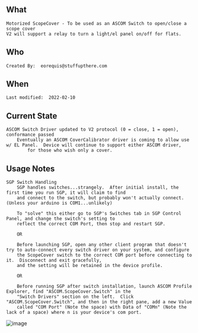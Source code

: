 ## What 
	Motorized ScopeCover - To be used as an ASCOM Switch to open/close a scope cover
	V2 will support a relay to turn a light/el panel on/off for flats.

## Who
	Created By:  eorequis@stuffupthere.com


## When
	Last modified:  2022-02-10

## Current State
	ASCOM Switch Driver updated to V2 protocol (0 = close, 1 = open), conformance passed
		Eventually an ASCOM CoverCalibrator driver is coming to allow use w/ EL Panel.  Device will continue to support either ASCOM driver,
			for those who wish only a cover.

## Usage Notes
	SGP Switch Handling
		SGP handles switches...strangely.  After initial install, the first time you run SGP, it will claim to find
		and connect to the switch, but probably won't actually connect.  (Unless your arduino is COM1...unlikely)
		
		To "solve" this either go to SGP's Switches tab in SGP Control Panel, and change the switch's setting to
		reflect the correct COM Port, then stop and restart SGP.

		OR
		
		Before launching SGP, open any other client program that doesn't try to auto-connect every switch driver on your system, and configure
		the ScopeCover switch to the correct COM port before connecting to it.  Disconnect and exit gracefully,
		and the setting will be retained in the device profile.
		
		OR
		
		Before running SGP after switch installation, launch ASCOM Profile Explorer, find "ASCOM.ScopeCover.Switch" in the 
		"Switch Drivers" section on the left.  Click "ASCOM.ScopeCover.Switch", and then in the right pane, add a new Value
		called "COM Port" (Note the space) with Data of "COMn" (Note the lack of a space) where n is your device's com port.

![image](https://user-images.githubusercontent.com/6656546/153234209-96820275-60fd-41fb-8752-63429af6ffd7.png)



